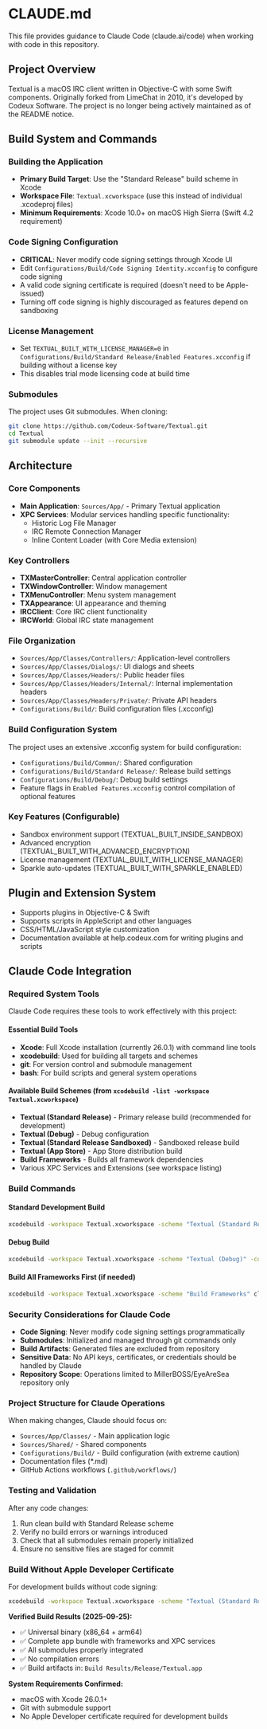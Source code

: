 # CLAUDE.md

This file provides guidance to Claude Code (claude.ai/code) when working with code in this repository.

## Project Overview

Textual is a macOS IRC client written in Objective-C with some Swift components. Originally forked from LimeChat in 2010, it's developed by Codeux Software. The project is no longer being actively maintained as of the README notice.

## Build System and Commands

### Building the Application
- **Primary Build Target**: Use the "Standard Release" build scheme in Xcode
- **Workspace File**: `Textual.xcworkspace` (use this instead of individual .xcodeproj files)
- **Minimum Requirements**: Xcode 10.0+ on macOS High Sierra (Swift 4.2 requirement)

### Code Signing Configuration
- **CRITICAL**: Never modify code signing settings through Xcode UI
- Edit `Configurations/Build/Code Signing Identity.xcconfig` to configure code signing
- A valid code signing certificate is required (doesn't need to be Apple-issued)
- Turning off code signing is highly discouraged as features depend on sandboxing

### License Management
- Set `TEXTUAL_BUILT_WITH_LICENSE_MANAGER=0` in `Configurations/Build/Standard Release/Enabled Features.xcconfig` if building without a license key
- This disables trial mode licensing code at build time

### Submodules
The project uses Git submodules. When cloning:
```bash
git clone https://github.com/Codeux-Software/Textual.git
cd Textual
git submodule update --init --recursive
```

## Architecture

### Core Components
- **Main Application**: `Sources/App/` - Primary Textual application
- **XPC Services**: Modular services handling specific functionality:
  - Historic Log File Manager
  - IRC Remote Connection Manager
  - Inline Content Loader (with Core Media extension)

### Key Controllers
- **TXMasterController**: Central application controller
- **TXWindowController**: Window management
- **TXMenuController**: Menu system management
- **TXAppearance**: UI appearance and theming
- **IRCClient**: Core IRC client functionality
- **IRCWorld**: Global IRC state management

### File Organization
- `Sources/App/Classes/Controllers/`: Application-level controllers
- `Sources/App/Classes/Dialogs/`: UI dialogs and sheets
- `Sources/App/Classes/Headers/`: Public header files
- `Sources/App/Classes/Headers/Internal/`: Internal implementation headers
- `Sources/App/Classes/Headers/Private/`: Private API headers
- `Configurations/Build/`: Build configuration files (.xcconfig)

### Build Configuration System
The project uses an extensive .xcconfig system for build configuration:
- `Configurations/Build/Common/`: Shared configuration
- `Configurations/Build/Standard Release/`: Release build settings
- `Configurations/Build/Debug/`: Debug build settings
- Feature flags in `Enabled Features.xcconfig` control compilation of optional features

### Key Features (Configurable)
- Sandbox environment support (TEXTUAL_BUILT_INSIDE_SANDBOX)
- Advanced encryption (TEXTUAL_BUILT_WITH_ADVANCED_ENCRYPTION)
- License management (TEXTUAL_BUILT_WITH_LICENSE_MANAGER)
- Sparkle auto-updates (TEXTUAL_BUILT_WITH_SPARKLE_ENABLED)

## Plugin and Extension System
- Supports plugins in Objective-C & Swift
- Supports scripts in AppleScript and other languages
- CSS/HTML/JavaScript style customization
- Documentation available at help.codeux.com for writing plugins and scripts

## Claude Code Integration

### Required System Tools
Claude Code requires these tools to work effectively with this project:

#### Essential Build Tools
- **Xcode**: Full Xcode installation (currently 26.0.1) with command line tools
- **xcodebuild**: Used for building all targets and schemes
- **git**: For version control and submodule management
- **bash**: For build scripts and general system operations

#### Available Build Schemes (from `xcodebuild -list -workspace Textual.xcworkspace`)
- **Textual (Standard Release)** - Primary release build (recommended for development)
- **Textual (Debug)** - Debug configuration
- **Textual (Standard Release Sandboxed)** - Sandboxed release build
- **Textual (App Store)** - App Store distribution build
- **Build Frameworks** - Builds all framework dependencies
- Various XPC Services and Extensions (see workspace listing)

### Build Commands

#### Standard Development Build
```bash
xcodebuild -workspace Textual.xcworkspace -scheme "Textual (Standard Release)" -configuration Release clean build
```

#### Debug Build
```bash
xcodebuild -workspace Textual.xcworkspace -scheme "Textual (Debug)" -configuration Debug clean build
```

#### Build All Frameworks First (if needed)
```bash
xcodebuild -workspace Textual.xcworkspace -scheme "Build Frameworks" clean build
```

### Security Considerations for Claude Code
- **Code Signing**: Never modify code signing settings programmatically
- **Submodules**: Initialized and managed through git commands only
- **Build Artifacts**: Generated files are excluded from repository
- **Sensitive Data**: No API keys, certificates, or credentials should be handled by Claude
- **Repository Scope**: Operations limited to MillerBOSS/EyeAreSea repository only

### Project Structure for Claude Operations
When making changes, Claude should focus on:
- `Sources/App/Classes/` - Main application logic
- `Sources/Shared/` - Shared components
- `Configurations/Build/` - Build configuration (with extreme caution)
- Documentation files (*.md)
- GitHub Actions workflows (`.github/workflows/`)

### Testing and Validation
After any code changes:
1. Run clean build with Standard Release scheme
2. Verify no build errors or warnings introduced
3. Check that all submodules remain properly initialized
4. Ensure no sensitive files are staged for commit

### Build Without Apple Developer Certificate
For development builds without code signing:
```bash
xcodebuild -workspace Textual.xcworkspace -scheme "Textual (Standard Release)" -configuration Release CODE_SIGN_IDENTITY="" CODE_SIGNING_REQUIRED=NO clean build
```

**Verified Build Results (2025-09-25):**
- ✅ Universal binary (x86_64 + arm64)
- ✅ Complete app bundle with frameworks and XPC services
- ✅ All submodules properly integrated
- ✅ No compilation errors
- ✅ Build artifacts in: `Build Results/Release/Textual.app`

**System Requirements Confirmed:**
- macOS with Xcode 26.0.1+
- Git with submodule support
- No Apple Developer certificate required for development builds